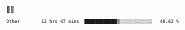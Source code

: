 ### 👨‍💻

<!--START_SECTION:waka-->

```text
Other        12 hrs 47 mins  ████████████▒░░░░░░░░░░░░   48.83 %
```

<!--END_SECTION:waka-->
